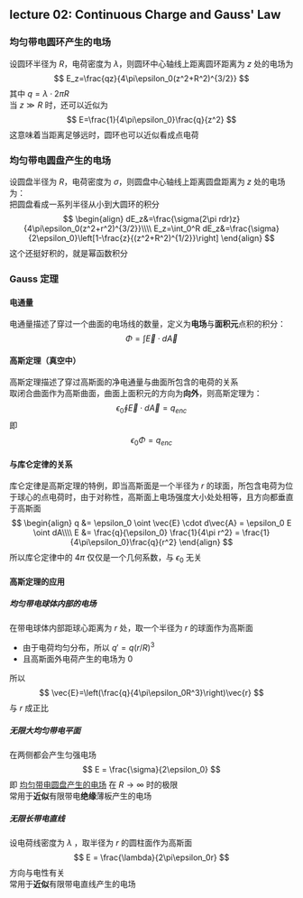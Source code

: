 ## lecture 02: Continuous Charge and Gauss' Law

### 均匀带电圆环产生的电场

设圆环半径为 $R$，电荷密度为 $\lambda$，则圆环中心轴线上距离圆环距离为 $z$ 处的电场为
$$
E_z=\frac{qz}{4\pi\epsilon_0(z^2+R^2)^{3/2}}
$$
其中 $q=\lambda\cdot 2\pi R$  
当 $z\gg R$ 时，还可以近似为 
$$
E=\frac{1}{4\pi\epsilon_0}\frac{q}{z^2}
$$
这意味着当距离足够远时，圆环也可以近似看成点电荷

### 均匀带电圆盘产生的电场

设圆盘半径为 $R$，电荷密度为 $\sigma$，则圆盘中心轴线上距离圆盘距离为 $z$ 处的电场为：  
把圆盘看成一系列半径从小到大圆环的积分
$$
\begin{align}
dE_z&=\frac{\sigma(2\pi rdr)z}{4\pi\epsilon_0(z^2+r^2)^{3/2}}\\\\
E_z=\int_0^R dE_z&=\frac{\sigma}{2\epsilon_0}\left[1-\frac{z}{(z^2+R^2)^{1/2}}\right]
\end{align}
$$
这个还挺好积的，就是幂函数积分

### Gauss 定理

#### 电通量

电通量描述了穿过一个曲面的电场线的数量，定义为**电场**与**面积元**点积的积分：
$$
\Phi=\int\vec{E}\cdot d\vec{A}
$$

#### 高斯定理（真空中）

高斯定理描述了穿过高斯面的净电通量与曲面所包含的电荷的关系  
取闭合曲面作为高斯曲面，曲面上面积元的方向为**向外**，则高斯定理为：
$$
\epsilon_0\oint\vec{E}\cdot d\vec{A}=q_{enc}
$$
 即
$$
\epsilon_0 \Phi = q_{enc}
$$

#### 与库仑定律的关系

库仑定律是高斯定理的特例，即当高斯面是一个半径为 $r$ 的球面，所包含电荷为位于球心的点电荷时，由于对称性，高斯面上电场强度大小处处相等，且方向都垂直于高斯面
$$
\begin{align}
q &= \epsilon_0 \oint \vec{E} \cdot d\vec{A} = \epsilon_0 E \oint dA\\\\
E &= \frac{q}{\epsilon_0} \frac{1}{4\pi r^2} = \frac{1}{4\pi\epsilon_0}\frac{q}{r^2}
\end{align}
$$
所以库仑定律中的 $4\pi$ 仅仅是一个几何系数，与 $\epsilon_0$ 无关

#### 高斯定理的应用

##### 均匀带电球体内部的电场

在带电球体内部距球心距离为 $r$ 处，取一个半径为 $r$ 的球面作为高斯面

- 由于电荷均匀分布，所以 $q'=q\left(r/R\right)^3$
- 且高斯面外电荷产生的电场为 0

所以
$$
\vec{E}=\left(\frac{q}{4\pi\epsilon_0R^3}\right)\vec{r}
$$
与 $r$ 成正比

##### 无限大均匀带电平面

在两侧都会产生匀强电场
$$
E = \frac{\sigma}{2\epsilon_0}
$$
即 [均匀带电圆盘产生的电场](#均匀带电圆盘产生的电场) 在 $R\to\infty$ 时的极限  
常用于**近似**有限带电**绝缘**薄板产生的电场

##### 无限长带电直线

设电荷线密度为 $\lambda$ ，取半径为 $r$ 的圆柱面作为高斯面
$$
E = \frac{\lambda}{2\pi\epsilon_0r}
$$
方向与电性有关  
常用于**近似**有限带电直线产生的电场

